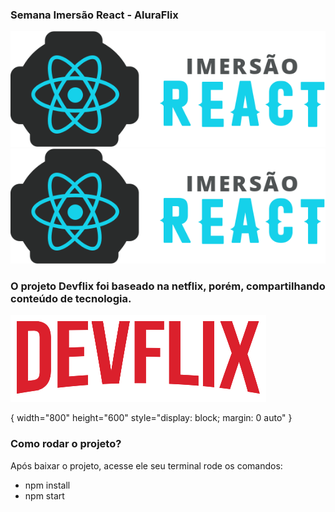 
### Semana Imersão React - AluraFlix 

![..](src/assets/img/logo-alura.svg)
<img src="src/assets/img/logo-alura.svg">
<p>

### O projeto Devflix foi baseado na netflix, porém, compartilhando conteúdo de tecnologia.

![..](src/assets/img/Logo.png) <p>{ width="800" height="600" style="display: block; margin: 0 auto" }

### Como rodar o projeto?
Após baixar o projeto, acesse ele seu terminal rode os comandos:

* npm install
* npm start


